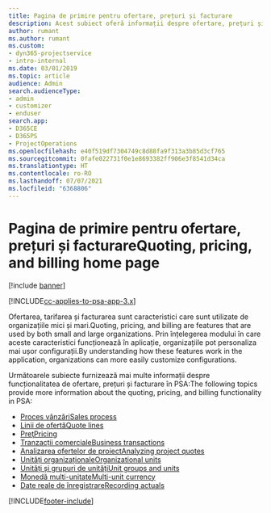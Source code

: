 ```yaml
---
title: Pagina de primire pentru ofertare, prețuri și facturare
description: Acest subiect oferă informații despre ofertare, prețuri și facturare.
author: rumant
ms.author: rumant
ms.custom:
- dyn365-projectservice
- intro-internal
ms.date: 03/01/2019
ms.topic: article
audience: Admin
search.audienceType:
- admin
- customizer
- enduser
search.app:
- D365CE
- D365PS
- ProjectOperations
ms.openlocfilehash: e40f519df7304749c8d88fa9f313a3b85d3cf765
ms.sourcegitcommit: 0fafe022731f0e1e8693382ff906e3f8541d34ca
ms.translationtype: HT
ms.contentlocale: ro-RO
ms.lasthandoff: 07/07/2021
ms.locfileid: "6368806"
---
```

# <a name="quoting-pricing-and-billing-home-page"></a><span data-ttu-id="79d13-103">Pagina de primire pentru ofertare, prețuri și facturare</span><span class="sxs-lookup"><span data-stu-id="79d13-103">Quoting, pricing, and billing home page</span></span>

[!include [banner](../includes/psa-now-project-operations.md)]

[!INCLUDE[cc-applies-to-psa-app-3.x](../includes/cc-applies-to-psa-app-3x.md)]

<span data-ttu-id="79d13-104">Ofertarea, tarifarea și facturarea sunt caracteristici care sunt utilizate de organizațiile mici și mari.</span><span class="sxs-lookup"><span data-stu-id="79d13-104">Quoting, pricing, and billing are features that are used by both small and large organizations.</span></span> <span data-ttu-id="79d13-105">Prin înțelegerea modului în care aceste caracteristici funcționează în aplicație, organizațiile pot personaliza mai ușor configurații.</span><span class="sxs-lookup"><span data-stu-id="79d13-105">By understanding how these features work in the application, organizations can more easily customize configurations.</span></span>

<span data-ttu-id="79d13-106">Următoarele subiecte furnizează mai multe informații despre funcționalitatea de ofertare, prețuri și facturare în PSA:</span><span class="sxs-lookup"><span data-stu-id="79d13-106">The following topics provide more information about the quoting, pricing, and billing functionality in PSA:</span></span>

- [<span data-ttu-id="79d13-107">Proces vânzări</span><span class="sxs-lookup"><span data-stu-id="79d13-107">Sales process</span></span>](basic-sales-process.md)
- [<span data-ttu-id="79d13-108">Linii de ofertă</span><span class="sxs-lookup"><span data-stu-id="79d13-108">Quote lines</span></span>](basic-quote-lines.md)
- [<span data-ttu-id="79d13-109">Preţ</span><span class="sxs-lookup"><span data-stu-id="79d13-109">Pricing</span></span>](basic-pricing.md)
- [<span data-ttu-id="79d13-110">Tranzacții comerciale</span><span class="sxs-lookup"><span data-stu-id="79d13-110">Business transactions</span></span>](basic-business-transactions.md)
- [<span data-ttu-id="79d13-111">Analizarea ofertelor de proiect</span><span class="sxs-lookup"><span data-stu-id="79d13-111">Analyzing project quotes</span></span>](basic-analyzing-quotes.md)
- [<span data-ttu-id="79d13-112">Unități organizaționale</span><span class="sxs-lookup"><span data-stu-id="79d13-112">Organizational units</span></span>](advanced-organizational.md)
- [<span data-ttu-id="79d13-113">Unități și grupuri de unități</span><span class="sxs-lookup"><span data-stu-id="79d13-113">Unit groups and units</span></span>](advanced-units.md)
- [<span data-ttu-id="79d13-114">Monedă multi-unitate</span><span class="sxs-lookup"><span data-stu-id="79d13-114">Multi-unit currency</span></span>](advanced-currency.md)
- [<span data-ttu-id="79d13-115">Date reale de înregistrare</span><span class="sxs-lookup"><span data-stu-id="79d13-115">Recording actuals</span></span>](advanced-actuals.md)


[!INCLUDE[footer-include](../includes/footer-banner.md)]